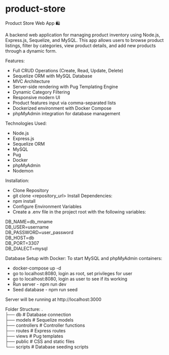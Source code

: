 # product-store

Product Store Web App 🛍️

A backend web application for managing product inventory using Node.js, Express.js, Sequelize, and MySQL. This app allows users to browse product listings, filter by categories, view product details, and add new products through a dynamic form.

Features:
* Full CRUD Operations (Create, Read, Update, Delete)
* Sequelize ORM with MySQL Database
* MVC Architecture
* Server-side rendering with Pug Templating Engine
* Dynamic Category Filtering
* Responsive modern UI
* Product features input via comma-separated lists
* Dockerized environment with Docker Compose
* phpMyAdmin integration for database management

Technologies Used:
* Node.js
* Express.js
* Sequelize ORM
* MySQL
* Pug
* Docker
* phpMyAdmin
* Nodemon

Installation:
* Clone Repository
* git clone <repository_url>
Install Dependencies:
* npm install
* Configure Environment Variables
* Create a .env file in the project root with the following variables:

DB_NAME=db_mname  
DB_USER=username  
DB_PASSWORD=user_password  
DB_HOST=db  
DB_PORT=3307  
DB_DIALECT=mysql  

Database Setup with Docker:
To start MySQL and phpMyAdmin containers:
* docker-compose up -d
* go to localhost:8080, login as root, set privileges for user
* go to localhost:8080, login as user to see if its working
* Run server - npm run dev
* Seed database - npm run seed

Server will be running at http://localhost:3000

Folder Structure:
.  
├── db               # Database connection  
├── models           # Sequelize models  
├── controllers      # Controller functions  
├── routes           # Express routes  
├── views            # Pug templates  
├── public           # CSS and static files  
└── scripts          # Database seeding scripts  